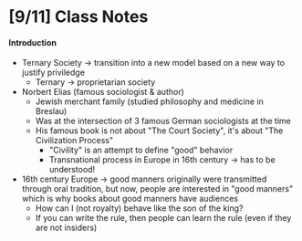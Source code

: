 # [9/11] Class Notes

#### Introduction

- Ternary Society $\rightarrow$ transition into a new model based on a new way to justify priviledge
  - Ternary $\rightarrow$ proprietarian society
- Norbert Elias (famous sociologist & author)  
  - Jewish merchant family (studied philosophy and medicine in Breslau)
  - Was at the intersection of 3 famous German sociologists at the time
  - His famous book is not about "The Court Society", it's about "The Civilization Process"
    - "Civility" is an attempt to define "good" behavior
    - Transnational process in Europe in 16th century $\rightarrow$ has to be understood!
- 16th century Europe $\rightarrow$ good manners originally were transmitted through oral tradition, but now, people are interested in "good manners" which is why books about good manners have audiences
  - How can I (not royalty) behave like the son of the king? 
  - If you can write the rule, then people can learn the rule (even if they are not insiders)